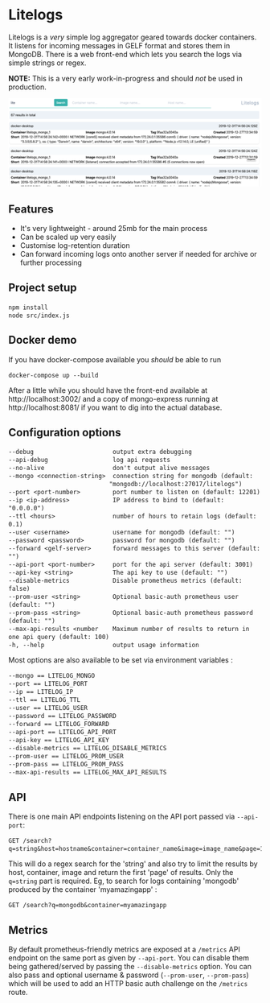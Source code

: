 # Litelogs

Litelogs is a _very_ simple log aggregator geared towards docker containers.  It listens for incoming messages in GELF format and stores
them in MongoDB.  There is a web front-end which lets you search the logs via simple strings or regex.

__NOTE:__ This is a very early work-in-progress and should _not_ be used in production.

![Screenshot of litelogs](./screenshot/litelogs.png)

## Features

* It's very lightweight - around 25mb for the main process
* Can be scaled up very easily
* Customise log-retention duration
* Can forward incoming logs onto another server if needed for archive or further processing

## Project setup
```
npm install
node src/index.js
```

## Docker demo

If you have docker-compose available you _should_ be able to run

```
docker-compose up --build
```
After a little while you should have the front-end available at http://localhost:3002/ and a copy of mongo-express running at http://localhost:8081/ if you want to dig into the actual database.

## Configuration options

```
--debug                      output extra debugging
--api-debug                  log api requests
--no-alive                   don't output alive messages
--mongo <connection-string>  connection string for mongodb (default:
                            "mongodb://localhost:27017/litelogs")
--port <port-number>         port number to listen on (default: 12201)
--ip <ip-address>            IP address to bind to (default: "0.0.0.0")
--ttl <hours>                number of hours to retain logs (default: 0.1)
--user <username>            username for mongodb (default: "")
--password <password>        password for mongodb (default: "")
--forward <gelf-server>      forward messages to this server (default: "")
--api-port <port-number>     port for the api server (default: 3001)
--api-key <string>           The api key to use (default: "")
--disable-metrics            Disable prometheus metrics (default: false)
--prom-user <string>         Optional basic-auth prometheus user (default: "")
--prom-pass <string>         Optional basic-auth prometheus password (default: "")
--max-api-results <number    Maximum number of results to return in one api query (default: 100)
-h, --help                   output usage information
```
Most options are also available to be set via environment variables :
```
--mongo == LITELOG_MONGO
--port == LITELOG_PORT
--ip == LITELOG_IP
--ttl == LITELOG_TTL
--user == LITELOG_USER
--password == LITELOG_PASSWORD
--forward == LITELOG_FORWARD
--api-port == LITELOG_API_PORT
--api-key == LITELOG_API_KEY
--disable-metrics == LITELOG_DISABLE_METRICS
--prom-user == LITELOG_PROM_USER
--prom-pass == LITELOG_PROM_PASS
--max-api-results == LITELOG_MAX_API_RESULTS
```

## API

There is one main API endpoints listening on the API port passed via `--api-port`:
```
GET /search?q=string&host=hostname&container=container_name&image=image_name&page=1
```
This will do a regex search for the 'string' and also try to limit the results by host, container, image and return the first 'page' of results. Only the `q=string` part is required.  Eg, to search for logs containing 'mongodb' produced by the container 'myamazingapp' :
```
GET /search?q=mongodb&container=myamazingapp
```

## Metrics

By default prometheus-friendly metrics are exposed at a `/metrics` API endpoint on the same port as given by `--api-port`.  You can disable them being gathered/served by passing the `--disable-metrics` option.  You can also pass and optional username & password (`--prom-user`, `--prom-pass`) which will be used to add an HTTP basic auth challenge on the `/metrics` route.
